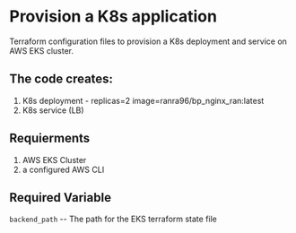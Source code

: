 # Provision a K8s application

Terraform configuration files to provision a K8s deployment and service on AWS EKS cluster.

## The code creates:
1. K8s deployment - replicas=2 image=ranra96/bp_nginx_ran:latest
2. K8s service (LB)

## Requierments
1. AWS EKS Cluster
2. a configured AWS CLI

## Required Variable
`backend_path` -- The path for the EKS terraform state file
